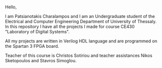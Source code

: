 Hello, 

I am Patsianotakis Charalampos and I am an Undergraduate student of the Electrical and Computer Engineering Department of University of Thessaly.
In this repository I have all the projects I made for course CE430 "Laboratory of Digital Systems".

All my projects are written in Verilog HDL language and are programmed on the Spartan 3 FPGA board.

Teacher of this course is Christos Sotiriou
and teacher assistances Nikos Sketopoulos and Stavros Simoglou.
